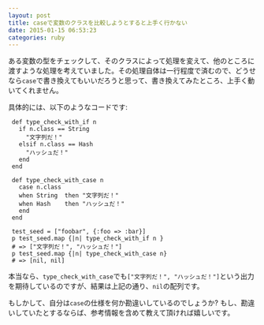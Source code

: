```yaml
---
layout: post
title: caseで変数のクラスを比較しようとすると上手く行かない
date: 2015-01-15 06:53:23
categories: ruby
---
```

<p>ある変数の型をチェックして、そのクラスによって処理を変えて、他のところに渡すような処理を考えていました。その処理自体は一行程度で済むので、どうせなら<code>case</code>で書き換えてもいいだろうと思って、書き換えてみたところ、上手く動いてくれません。</p>

<p>具体的には、以下のようなコードです:</p>

<pre><code> def type_check_with_if n
   if n.class == String
     "文字列だ！"
   elsif n.class == Hash
     "ハッシュだ！"
   end
 end

 def type_check_with_case n
   case n.class
   when String  then "文字列だ！"
   when Hash    then "ハッシュだ！"
   end
 end

 test_seed = ["foobar", {:foo =&gt; :bar}]
 p test_seed.map {|n| type_check_with_if n }
 # =&gt; ["文字列だ！", "ハッシュだ！"]
 p test_seed.map {|n| type_check_with_case n}
 # =&gt; [nil, nil]
</code></pre>

<p>本当なら、<code>type_check_with_case</code>でも<code>["文字列だ！", "ハッシュだ！"]</code>という出力を期待しているのですが、結果は上記の通り、<code>nil</code>の配列です。</p>

<p>もしかして、自分は<code>case</code>の仕様を何か勘違いしているのでしょうか? もし、勘違いしていたとするならば、参考情報を含めて教えて頂ければ嬉しいです。 </p>
